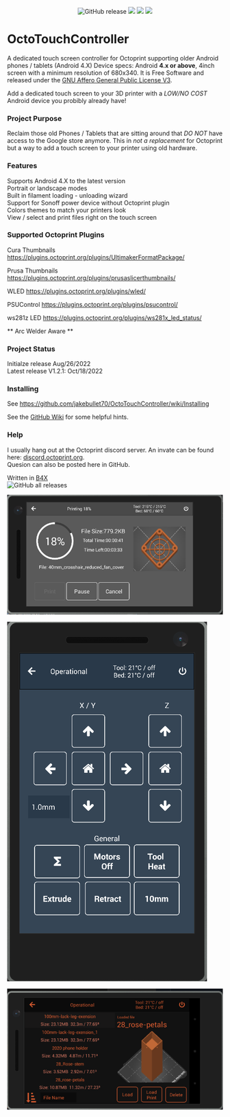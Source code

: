 <p align="center">
  <img src="https://img.shields.io/github/v/release/jakebullet70/OctoTouchController?logo=github&logoColor=white" alt="GitHub release"/>
  <img src="https://img.shields.io/endpoint?url=https://apt.izzysoft.de/fdroid/api/v1/shield/sadLogic.OctoTouchController"/>
  <img src="https://img.shields.io/github/issues-closed-raw/jakebullet70/OctoTouchController"/>
  <img src="https://img.shields.io/github/issues/jakebullet70/OctoTouchController"/>
</p>

# OctoTouchController
A dedicated touch screen controller for Octoprint supporting older Android phones / tablets (Android 4.X) 
Device specs: Android **4.x or above**, 4inch screen with a minimum resolution of 680x340. It is Free Software and released under the [GNU Affero General Public License V3](https://www.gnu.org/licenses/agpl-3.0.html).  


Add a dedicated touch screen to your 3D printer with a *LOW/NO COST* Android device you probibly already have!  


### Project Purpose
Reclaim those old Phones / Tablets that are sitting around that *DO NOT* have access to the Google store anymore. 
This in *not a replacement* for Octoprint but a way to add a touch screen to your printer using old hardware.


### Features
Supports Android 4.X to the latest version  
Portrait or landscape modes  
Built in filament loading - unloading wizard  
Support for Sonoff power device without Octoprint plugin  
Colors themes to match your printers look  
View / select and print files right on the touch screen  
  

### Supported Octoprint Plugins
Cura Thumbnails		https://plugins.octoprint.org/plugins/UltimakerFormatPackage/

Prusa Thumbnails	https://plugins.octoprint.org/plugins/prusaslicerthumbnails/

WLED				  https://plugins.octoprint.org/plugins/wled/

PSUControl			  https://plugins.octoprint.org/plugins/psucontrol/

ws281z LED			  https://plugins.octoprint.org/plugins/ws281x_led_status/

** Arc Welder Aware **

### Project Status
Initialze release Aug/26/2022  
Latest release V1.2.1: Oct/18/2022  

### Installing  
See https://github.com/jakebullet70/OctoTouchController/wiki/Installing  

See the [GitHub Wiki](https://github.com/jakebullet70/OctoTouchController/wiki) for some helpful hints.

### Help  
I usually hang out at the Octoprint discord server. An invate can be found here: [discord.octoprint.org](https://discord.octoprint.org).  
Quesion can also be posted here in GitHub.  

Written in [B4X](https://www.b4x.com/)  
![GitHub all releases](https://img.shields.io/github/downloads/jakebullet70/OctoTouchController/total)

![](./github_pics/printing2.png?raw=true "Printing")  

![](./github_pics/portrait-movement.png?raw=true "Movement")  

![](./github_pics/files2.png?raw=true "Files")  



